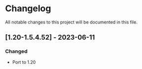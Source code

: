 # Changelog
All notable changes to this project will be documented in this file.

## [1.20-1.5.4.52] - 2023-06-11
### Changed
 - Port to 1.20
